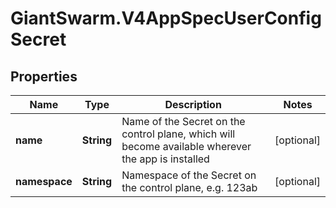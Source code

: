 # GiantSwarm.V4AppSpecUserConfigSecret

## Properties
Name | Type | Description | Notes
------------ | ------------- | ------------- | -------------
**name** | **String** | Name of the Secret on the control plane, which will become available wherever the app is installed | [optional] 
**namespace** | **String** | Namespace of the Secret on the control plane, e.g. 123ab | [optional] 


